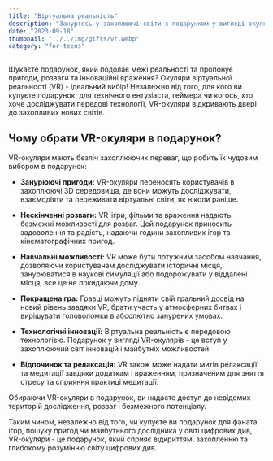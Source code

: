 ```yaml
---
title: "Віртуальна реальність"
description: "Зануртесь у захоплюючі світи з подарунком у вигляді окулярів віртуальної реальності"
date: "2023-09-18"
thumbnail: "../../img/gifts/vr.webp"
category: "for-teens"
---
```

Шукаєте подарунок, який подолає межі реальності та пропонує пригоди, розваги та інноваційні враження? Окуляри віртуальної реальності (VR) - ідеальний вибір! Незалежно від того, для кого ви купуєте подарунок: для технічного ентузіаста, геймера чи когось, хто хоче досліджувати передові технології, VR-окуляри відкривають двері до захопливих нових світів.

## Чому обрати VR-окуляри в подарунок?

VR-окуляри мають безліч захоплюючих переваг, що робить їх чудовим вибором в подарунок:

- **Занурюючі пригоди:** VR-окуляри переносять користувачів в захоплюючі 3D середовища, де вони можуть досліджувати, взаємодіяти та переживати віртуальні світи, як ніколи раніше.

- **Нескінченні розваги:** VR-ігри, фільми та враження надають безмежні можливості для розваг. Цей подарунок приносить задоволення та радість, надаючи години захопливих ігор та кінематографічних пригод.

- **Навчальні можливості:** VR може бути потужним засобом навчання, дозволяючи користувачам досліджувати історичні місця, занурюватися в наукові симуляції або подорожувати у віддалені місця, все це не покидаючи дому.

- **Покращена гра:** Гравці можуть підняти свій гральний досвід на новий рівень завдяки VR, брати участь у атмосферних битвах і вирішувати головоломки в абсолютно занурених умовах.

- **Технологічні інновації:** Віртуальна реальність є передовою технологією. Подарунок у вигляді VR-окулярів - це вступ у захоплюючий світ інновацій і майбутніх можливостей.

- **Відпочинок та релаксація:** VR також може надати митів релаксації та медитації завдяки додаткам і враженням, призначеним для зняття стресу та сприяння практиці медитації.

Обираючи VR-окуляри в подарунок, ви надаєте доступ до невідомих територій дослідження, розваг і безмежного потенціалу.

Таким чином, незалежно від того, чи купуєте ви подарунок для фаната ігор, пошуку пригод чи майбутнього дослідника у світі цифрових див, VR-окуляри - це подарунок, який сприяє відкриттям, захопленню та глибокому розумінню світу цифрових див.
